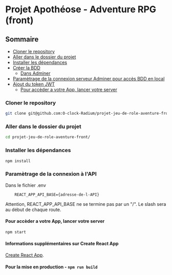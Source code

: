 # Projet Apothéose - Adventure RPG (front)

## Sommaire

  - [Cloner le repository](#cloner-le-repository)
  - [Aller dans le dossier du projet](#aller-dans-le-dossier-du-projet)
  - [Installer les dépendances](#installer-les-dépendances)
  - [Créer la BDD](#créer-la-bdd)
    - [Dans Adminer](#dans-adminer)
  - [Paramètrage de la connexion serveur Adminer pour accès BDD en local](#paramètrage-de-la-connexion-serveur-adminer-pour-accès-bdd-en-local)
  - [Ajout du token JWT](#ajout-du-token-jwt)
    - [Pour accèder a votre App, lancer votre server](#pour-accèder-a-votre-app-lancer-votre-server)

### Cloner le repository

```bash
git clone git@github.com:O-clock-Radium/projet-jeu-de-role-aventure-front.git
```

### Aller dans le dossier du projet

```bash
cd projet-jeu-de-role-aventure-front/
```

### Installer les dépendances  

```bash
npm install
```

### Paramètrage de la connexion à l'API

Dans le fichier .env

```env
    REACT_APP_API_BASE={adresse-de-l-API}
```

Attention, REACT_APP_API_BASE ne se termine pas par un "/".
Le slash sera au début de chaque route.

#### Pour accèder a votre App, lancer votre server

```bash
npm start
```

#### Informations supplémentaires sur Create React App
[Create React App](https://github.com/facebook/create-react-app).

#### Pour la mise en production - `npm run build`
